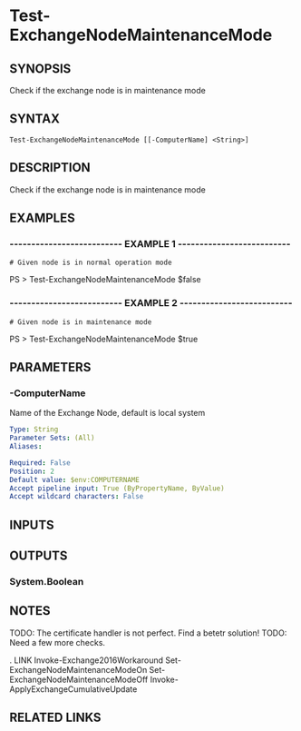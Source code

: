 ﻿---
external help file: ExchangeNodeMaintenanceMode-help.xml
online version: 
schema: 2.0.0
---

# Test-ExchangeNodeMaintenanceMode

## SYNOPSIS
Check if the exchange node is in maintenance mode

## SYNTAX

```
Test-ExchangeNodeMaintenanceMode [[-ComputerName] <String>]
```

## DESCRIPTION
Check if the exchange node is in maintenance mode

## EXAMPLES

### -------------------------- EXAMPLE 1 --------------------------
```
# Given node is in normal operation mode
```

PS \> Test-ExchangeNodeMaintenanceMode
$false

### -------------------------- EXAMPLE 2 --------------------------
```
# Given node is in maintenance mode
```

PS \> Test-ExchangeNodeMaintenanceMode
$true

## PARAMETERS

### -ComputerName
Name of the Exchange Node, default is local system

```yaml
Type: String
Parameter Sets: (All)
Aliases: 

Required: False
Position: 2
Default value: $env:COMPUTERNAME
Accept pipeline input: True (ByPropertyName, ByValue)
Accept wildcard characters: False
```

## INPUTS

## OUTPUTS

### System.Boolean

## NOTES
TODO: The certificate handler is not perfect.
Find a betetr solution!
TODO: Need a few more checks.

.
LINK
Invoke-Exchange2016Workaround
Set-ExchangeNodeMaintenanceModeOn
Set-ExchangeNodeMaintenanceModeOff
Invoke-ApplyExchangeCumulativeUpdate

## RELATED LINKS

